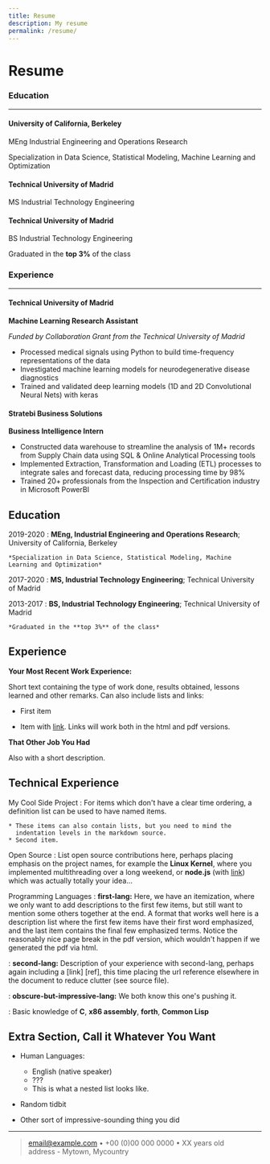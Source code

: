 ```yaml
---
title: Resume
description: My resume
permalink: /resume/
---
```


# Resume

### Education
***
#### University of California, Berkeley
MEng Industrial Engineering and Operations Research

Specialization in Data Science, Statistical Modeling, Machine Learning and Optimization

#### Technical University of Madrid
MS Industrial Technology Engineering

#### Technical University of Madrid
BS Industrial Technology Engineering
  
Graduated in the **top 3%** of the class

### Experience
***
#### Technical University of Madrid
**Machine Learning Research Assistant**

*Funded by Collaboration Grant from the Technical University of Madrid*

* Processed medical signals using Python to build time-frequency representations of the data
* Investigated machine learning models for neurodegenerative disease diagnostics
* Trained and validated deep learning models (1D and 2D Convolutional Neural Nets) with keras

#### Stratebi Business Solutions
**Business Intelligence Intern**

* Constructed data warehouse to streamline the analysis of 1M+ records from Supply Chain data using SQL & Online Analytical Processing tools
* Implemented Extraction, Transformation and Loading (ETL) processes to integrate sales and forecast data, reducing processing time by 98%
* Trained 20+ professionals from the Inspection and Certification industry in Microsoft PowerBI

Education
---------

2019-2020
:   **MEng, Industrial Engineering and Operations Research**; University of California, Berkeley

    *Specialization in Data Science, Statistical Modeling, Machine Learning and Optimization*


2017-2020
:   **MS, Industrial Technology Engineering**; Technical University of Madrid

2013-2017
:   **BS, Industrial Technology Engineering**; Technical University of Madrid

    *Graduated in the **top 3%** of the class*

Experience
----------

**Your Most Recent Work Experience:**

Short text containing the type of work done, results obtained,
lessons learned and other remarks. Can also include lists and
links:

* First item

* Item with [link](http://www.example.com). Links will work both in
  the html and pdf versions.

**That Other Job You Had**

Also with a short description.

Technical Experience
--------------------

My Cool Side Project
:   For items which don't have a clear time ordering, a definition
    list can be used to have named items.

    * These items can also contain lists, but you need to mind the
      indentation levels in the markdown source.
    * Second item.

Open Source
:   List open source contributions here, perhaps placing emphasis on
    the project names, for example the **Linux Kernel**, where you
    implemented multithreading over a long weekend, or **node.js**
    (with [link](http://nodejs.org)) which was actually totally
    your idea...

Programming Languages
:   **first-lang:** Here, we have an itemization, where we only want
    to add descriptions to the first few items, but still want to
    mention some others together at the end. A format that works well
    here is a description list where the first few items have their
    first word emphasized, and the last item contains the final few
    emphasized terms. Notice the reasonably nice page break in the pdf
    version, which wouldn't happen if we generated the pdf via html.

:   **second-lang:** Description of your experience with second-lang,
    perhaps again including a [link] [ref], this time placing the url
    reference elsewhere in the document to reduce clutter (see source
    file). 

:   **obscure-but-impressive-lang:** We both know this one's pushing
    it.

:   Basic knowledge of **C**, **x86 assembly**, **forth**, **Common Lisp**

Extra Section, Call it Whatever You Want
----------------------------------------

* Human Languages:

     * English (native speaker)
     * ???
     * This is what a nested list looks like.

* Random tidbit

* Other sort of impressive-sounding thing you did

----

> <email@example.com> • +00 (0)00 000 0000 • XX years old\
> address - Mytown, Mycountry
